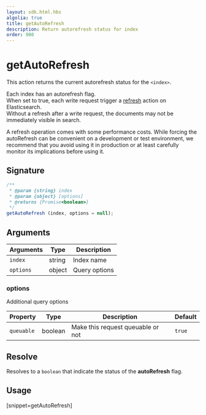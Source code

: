 ```yaml
---
layout: sdk.html.hbs
algolia: true
title: getAutoRefresh
description: Return autorefresh status for index
order: 900
---
```


# getAutoRefresh

This action returns the current autorefresh status for the `<index>`.

Each index has an autorefresh flag.  
When set to true, each write request trigger a [refresh](https://www.elastic.co/guide/en/elasticsearch/reference/current/docs-refresh.html) action on Elasticsearch.  
Without a refresh after a write request, the documents may not be immediately visible in search.

<div class="alert alert-info">
  A refresh operation comes with some performance costs.  
  While forcing the autoRefresh can be convenient on a development or test environment,  
  we recommend that you avoid using it in production or at least carefully monitor its implications before using it.
</div>

## Signature

```javascript
/**
 * @param {string} index
 * @param {object} [options]
 * @returns {Promise<boolean>}
 */
getAutoRefresh (index, options = null);
```

## Arguments

| Arguments | Type   | Description                         |
| --------- | ------ | ----------------------------------- |
| `index`   | string | Index name                          |
| `options` | object | Query options |

### **options**

Additional query options

| Property   | Type    | Description                       | Default |
| ---------- | ------- | --------------------------------- | ------- |
| `queuable` | boolean | Make this request queuable or not | `true`  |

## Resolve

Resolves to a `boolean` that indicate the status of the **autoRefresh** flag.

## Usage

[snippet=getAutoRefresh]
